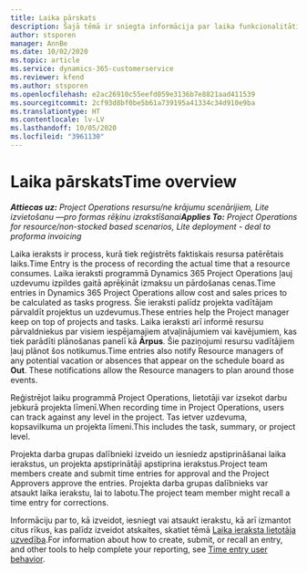 ```yaml
---
title: Laika pārskats
description: Šajā tēmā ir sniegta informācija par laika funkcionalitāti programmā Dynamics 365 Project Operations.
author: stsporen
manager: AnnBe
ms.date: 10/02/2020
ms.topic: article
ms.service: dynamics-365-customerservice
ms.reviewer: kfend
ms.author: stsporen
ms.openlocfilehash: e2ac26910c55eefd059e3136b7e8821aad411539
ms.sourcegitcommit: 2cf93d8bf0be5b61a739195a41334c34d910e9ba
ms.translationtype: HT
ms.contentlocale: lv-LV
ms.lasthandoff: 10/05/2020
ms.locfileid: "3961130"
---
```

# <a name="time-overview"></a><span data-ttu-id="e14b5-103">Laika pārskats</span><span class="sxs-lookup"><span data-stu-id="e14b5-103">Time overview</span></span>

<span data-ttu-id="e14b5-104">_**Attiecas uz:** Project Operations resursu/ne krājumu scenārijiem, Lite izvietošanu —pro formas rēķinu izrakstīšanai_</span><span class="sxs-lookup"><span data-stu-id="e14b5-104">_**Applies To:** Project Operations for resource/non-stocked based scenarios, Lite deployment - deal to proforma invoicing_</span></span>

<span data-ttu-id="e14b5-105">Laika ieraksts ir process, kurā tiek reģistrēts faktiskais resursa patērētais laiks.</span><span class="sxs-lookup"><span data-stu-id="e14b5-105">Time Entry is the process of recording the actual time that a resource consumes.</span></span> <span data-ttu-id="e14b5-106">Laika ieraksti programmā Dynamics 365 Project Operations ļauj uzdevumu izpildes gaitā aprēķināt izmaksu un pārdošanas cenas.</span><span class="sxs-lookup"><span data-stu-id="e14b5-106">Time entries in Dynamics 365 Project Operations allow cost and sales prices to be calculated as tasks progress.</span></span> <span data-ttu-id="e14b5-107">Šie ieraksti palīdz projekta vadītājam pārvaldīt projektus un uzdevumus.</span><span class="sxs-lookup"><span data-stu-id="e14b5-107">These entries help the Project manager keep on top of projects and tasks.</span></span> <span data-ttu-id="e14b5-108">Laika ieraksti arī informē resursu pārvaldniekus par visiem iespējamajiem atvaļinājumiem vai kavējumiem, kas tiek parādīti plānošanas panelī kā **Ārpus**. Šie paziņojumi resursu vadītājiem ļauj plānot šos notikumus.</span><span class="sxs-lookup"><span data-stu-id="e14b5-108">Time entries also notify Resource managers of any potential vacation or absences that appear on the schedule board as **Out**. These notifications allow the Resource managers to plan around those events.</span></span>

<span data-ttu-id="e14b5-109">Reģistrējot laiku programmā Project Operations, lietotāji var izsekot darbu jebkurā projekta līmenī.</span><span class="sxs-lookup"><span data-stu-id="e14b5-109">When recording time in Project Operations, users can track against any level in the project.</span></span> <span data-ttu-id="e14b5-110">Tas ietver uzdevuma, kopsavilkuma un projekta līmeni.</span><span class="sxs-lookup"><span data-stu-id="e14b5-110">This includes the task, summary, or project level.</span></span>

<span data-ttu-id="e14b5-111">Projekta darba grupas dalībnieki izveido un iesniedz apstiprināšanai laika ierakstus, un projekta apstiprinātāji apstiprina ierakstus.</span><span class="sxs-lookup"><span data-stu-id="e14b5-111">Project team members create and submit time entries for approval and the Project Approvers approve the entries.</span></span> <span data-ttu-id="e14b5-112">Projekta darba grupas dalībnieks var atsaukt laika ierakstu, lai to labotu.</span><span class="sxs-lookup"><span data-stu-id="e14b5-112">The project team member might recall a time entry for corrections.</span></span>

<span data-ttu-id="e14b5-113">Informāciju par to, kā izveidot, iesniegt vai atsaukt ierakstu, kā arī izmantot citus rīkus, kas palīdz izveidot atskaites, skatiet tēmā [Laika ieraksta lietotāja uzvedība](ui-behavior-time.md).</span><span class="sxs-lookup"><span data-stu-id="e14b5-113">For information about how to create, submit, or recall an entry, and other tools to help complete your reporting, see [Time entry user behavior](ui-behavior-time.md).</span></span>

